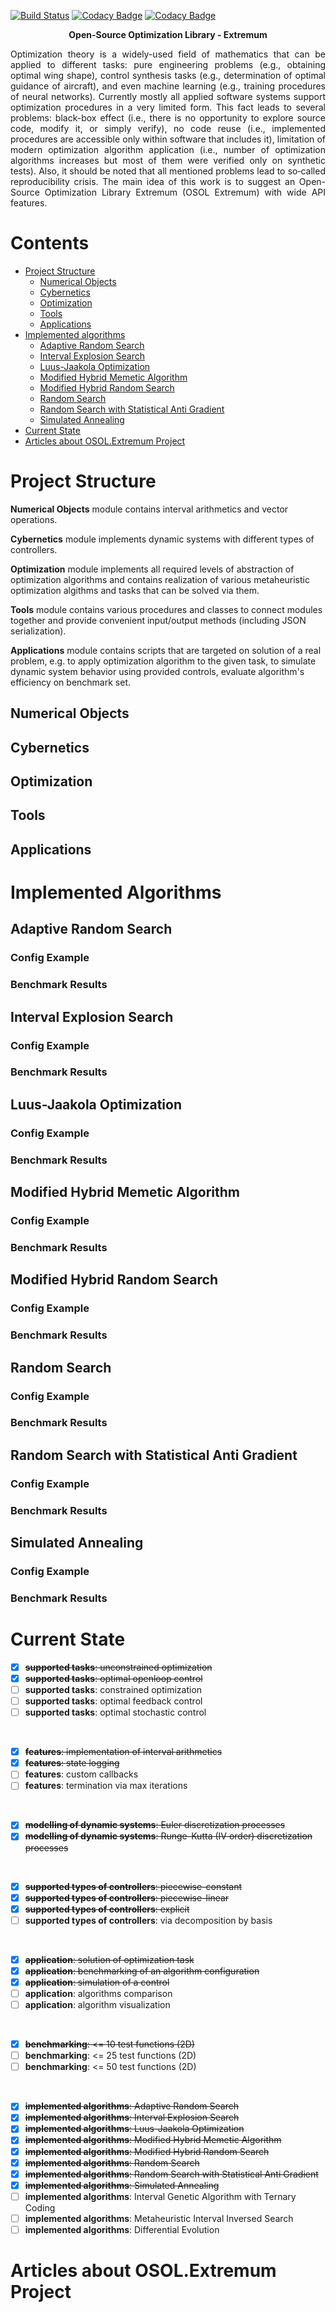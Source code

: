 [![Build Status](https://travis-ci.org/wol4aravio/OSOL.Extremum.svg?branch=master)](https://travis-ci.org/wol4aravio/OSOL.Extremum.svg?branch=master)
[![Codacy Badge](https://api.codacy.com/project/badge/Grade/6d29733e0b2d4faea9b99306ecff0f91)](https://www.codacy.com/app/wol4aravio/OSOL.Extremum?utm_source=github.com&amp;utm_medium=referral&amp;utm_content=wol4aravio/OSOL.Extremum&amp;utm_campaign=Badge_Grade)
[![Codacy Badge](https://api.codacy.com/project/badge/Coverage/6d29733e0b2d4faea9b99306ecff0f91)](https://www.codacy.com/app/wol4aravio/OSOL.Extremum?utm_source=github.com&utm_medium=referral&utm_content=wol4aravio/OSOL.Extremum&utm_campaign=Badge_Coverage)

<p align="center">
<b> Open-Source Optimization Library - Extremum </b>
</p>

<p align="justify">
Optimization theory is a widely-used field of mathematics that can be applied to different tasks: pure engineering problems (e.g., obtaining optimal wing shape), control synthesis tasks (e.g., determination of optimal guidance of aircraft), and even machine learning (e.g., training procedures of neural networks). Currently mostly all applied software systems support optimization procedures in a very limited form. This fact leads to several problems: black-box effect (i.e., there is no opportunity to explore source code, modify it, or simply verify), no code reuse (i.e., implemented procedures are accessible only within software that includes it), limitation of modern optimization algorithm application (i.e., number of optimization algorithms increases but most of them were verified only on synthetic tests). Also, it should be noted that all mentioned problems lead to so‑called reproducibility crisis. The main idea of this work is to suggest an Open-Source Optimization Library Extremum (OSOL Extremum) with wide API features.
</p>

# Contents
* [Project Structure](#project-structure)
	* [Numerical Objects](#numerical-objects)
	* [Cybernetics](#cybernetics)
	* [Optimization](#optimization)
	* [Tools](#algorithms)
	* [Applications](#applications)
* [Implemented algorithms](#implemented-algorithms)
	* [Adaptive Random Search](#adaptive-random-search)
	* [Interval Explosion Search](#interval-explosion-search)
	* [Luus-Jaakola Optimization](#luus-jaakola-optimization)
	* [Modified Hybrid Memetic Algorithm](#modified-hybrid-memetic-algorithm)
	* [Modified Hybrid Random Search](#modified-hybrid-random-search)
	* [Random Search](#random-search)
	* [Random Search with Statistical Anti Gradient](#random-search-with-statistical-anti-gradient)
	* [Simulated Annealing](#simulated-annealing)
* [Current State](#current-state)
* [Articles about OSOL.Extremum Project](#articles-about-osolextremum-projects)

# Project Structure

**Numerical Objects** module contains interval arithmetics and vector operations.

**Cybernetics** module implements dynamic systems with different types of controllers.

**Optimization** module implements all required levels of abstraction of optimization algorithms and contains realization of various metaheuristic optimization algithms and tasks that can be solved via them.

**Tools** module contains various procedures and classes to connect modules together and provide convenient input/output methods (including JSON serialization).

**Applications** module contains scripts that are targeted on solution of a real problem, e.g. to apply optimization algorithm to the given task, to simulate dynamic system behavior using provided controls, evaluate algorithm's efficiency on benchmark set.

##  Numerical Objects

## Cybernetics

## Optimization

## Tools

## Applications

# Implemented Algorithms

## Adaptive Random Search

### Config Example

### Benchmark Results

## Interval Explosion Search

### Config Example

### Benchmark Results

## Luus-Jaakola Optimization

### Config Example

### Benchmark Results

## Modified Hybrid Memetic Algorithm

### Config Example

### Benchmark Results

## Modified Hybrid Random Search

### Config Example

### Benchmark Results

## Random Search

### Config Example

### Benchmark Results

## Random Search with Statistical Anti Gradient

### Config Example

### Benchmark Results

## Simulated Annealing

### Config Example

### Benchmark Results

# Current State

- [x] ~~__supported tasks__: unconstrained optimization~~
- [x] ~~__supported tasks__: optimal openloop control~~
- [ ] __supported tasks__: constrained optimization
- [ ] __supported tasks__: optimal feedback control
- [ ] __supported tasks__: optimal stochastic control

<br/>

- [x] ~~__features__: implementation of interval arithmetics~~
- [x] ~~__features__: state logging~~
- [ ] __features__: custom callbacks
- [ ] __features__: termination via max iterations

<br/>

- [x] ~~__modelling of dynamic systems__: Euler discretization processes~~
- [x] ~~__modelling of dynamic systems__: Runge-Kutta (IV order) discretization processes~~

<br/>

- [x] ~~__supported types of controllers__: piecewise-constant~~
- [x] ~~__supported types of controllers__: piecewise-linear~~
- [x] ~~__supported types of controllers__: explicit~~
- [ ] __supported types of controllers__: via decomposition by basis

<br/>

- [x] ~~__application__: solution of optimization task~~
- [x] ~~__application__: benchmarking of an algorithm configuration~~
- [x] ~~__application__: simulation of a control~~
- [ ] __application__: algorithms comparison
- [ ] __application__: algorithm visualization

<br/>

- [x] ~~__benchmarking__: <= 10 test functions (2D)~~
- [ ] __benchmarking__: <= 25 test functions (2D)
- [ ] __benchmarking__: <= 50 test functions (2D)

<br/>

- [x] ~~__implemented algorithms__: Adaptive Random Search~~
- [x] ~~__implemented algorithms__: Interval Explosion Search~~
- [x] ~~__implemented algorithms__: Luus-Jaakola Optimization~~
- [x] ~~__implemented algorithms__: Modified Hybrid Memetic Algorithm~~
- [x] ~~__implemented algorithms__: Modified Hybrid Random Search~~
- [x] ~~__implemented algorithms__: Random Search~~
- [x] ~~__implemented algorithms__: Random Search with Statistical Anti Gradient~~
- [x] ~~__implemented algorithms__: Simulated Annealing~~
- [ ] __implemented algorithms__: Interval Genetic Algorithm with Ternary Coding
- [ ] __implemented algorithms__: Metaheuristic Interval Inversed Search
- [ ] __implemented algorithms__: Differential Evolution

# Articles about OSOL.Extremum Project
